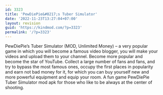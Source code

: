 ```yaml
---
id: 3323
title: 'PewDiePie&#8217;s Tuber Simulator'
date: '2022-11-23T13:27:04+07:00'
layout: revision
guid: 'https://kindmod.com/?p=3323'
permalink: '/?p=3323'
---
```


PewDiePie’s Tuber Simulator (MOD, Unlimited Money) – a very popular game in which you will become a famous video blogger, you will make your videos and upload them to your channel. Become more popular and become the star of YouTube. Collect a large number of fans and fans, and try to bypass the most famous ones, occupy the first places in popularity and earn not bad money for it, for which you can buy yourself new and more powerful equipment and equip your room. A fun game PewDiePie Tuber Simulator mod apk for those who like to be always at the center of shooting.